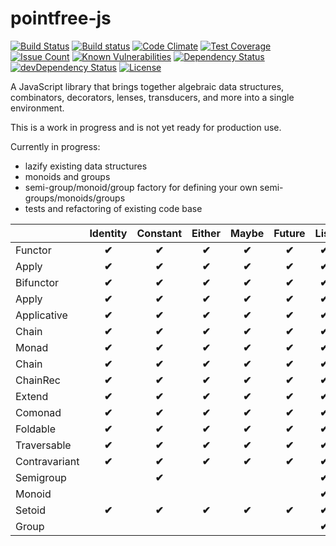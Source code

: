 # pointfree-js

[![Build Status](https://travis-ci.org/mosbymc/pointfree-js.svg?branch=master)](https://travis-ci.org/mosbymc/pointfree-js)
[![Build status](https://ci.appveyor.com/api/projects/status/duhd4ljv1to5apbq/branch/master?svg=true)](https://ci.appveyor.com/project/mosbymc/pointfree-js/branch/master)
[![Code Climate](https://codeclimate.com/github/mosbymc/pointfree-js/badges/gpa.svg)](https://codeclimate.com/github/mosbymc/pointfree-js)
[![Test Coverage](https://codeclimate.com/github/mosbymc/pointfree-js/badges/coverage.svg)](https://codeclimate.com/github/mosbymc/pointfree-js/coverage)
[![Issue Count](https://codeclimate.com/github/mosbymc/pointfree-js/badges/issue_count.svg)](https://codeclimate.com/github/mosbymc/pointfree-js)
[![Known Vulnerabilities](https://snyk.io/test/github/mosbymc/pointfree-js/badge.svg)](https://snyk.io/test/github/mosbymc/pointfree-js)
[![Dependency Status](https://david-dm.org/mosbymc/pointfree-js.svg)](https://david-dm.org/mosbymc/pointfree-js)
[![devDependency Status](https://david-dm.org/mosbymc/pointfree-js/dev-status.png)](https://david-dm.org/mosbymc/pointfree-js#info=devDependencies)
[![License](https://img.shields.io/npm/l/proxify-js.svg)](https://opensource.org/licenses/MIT)


A JavaScript library that brings together algebraic data structures, combinators, decorators, lenses, transducers, and more into a single environment.

This is a work in progress and is not yet ready for production use.

Currently in progress:
- lazify existing data structures
- monoids and groups
- semi-group/monoid/group factory for defining your own semi-groups/monoids/groups
- tests and refactoring of existing code base



|               |    Identity     |    Constant     |    Either     |     Maybe     |    Future     |     List      |    Additive   |  Conjunctive  | Disjunctive |
--------------- | :-------------: | :-------------: | :-----------: | :-----------: | :-----------: | :-----------: | :-----------: | :-----------: | :---------: |
| Functor       |    **✔︎**    |    **✔︎**     |    **✔︎**  |    **✔︎**   |   **✔︎**   |   **✔︎**   |               |               |              |
| Apply         |    **✔︎**    |    **✔︎**     |    **✔︎**  |    **✔︎**   |   **✔︎**   |   **✔︎**   |               |               |              |
| Bifunctor     |    **✔︎**    |    **✔︎**     |    **✔︎**  |    **✔︎**   |   **✔︎**   |   **✔︎**   |               |               |              |
| Apply         |    **✔︎**    |    **✔︎**     |    **✔︎**  |    **✔︎**   |   **✔︎**   |   **✔︎**   |               |               |              |
| Applicative   |    **✔︎**    |    **✔︎**     |    **✔︎**  |    **✔︎**   |   **✔︎**   |   **✔︎**   |               |               |              |
| Chain         |    **✔︎**    |    **✔︎**     |    **✔︎**  |    **✔︎**   |   **✔︎**   |   **✔︎**   |               |               |              |
| Monad         |    **✔︎**    |    **✔︎**     |    **✔︎**  |    **✔︎**   |   **✔︎**   |   **✔︎**   |               |               |              |
| Chain         |    **✔︎**    |    **✔︎**     |    **✔︎**  |    **✔︎**   |   **✔︎**   |   **✔︎**   |               |               |              |
| ChainRec      |    **✔︎**    |    **✔︎**     |    **✔︎**  |    **✔︎**   |   **✔︎**   |   **✔︎**   |               |               |              |
| Extend        |    **✔︎**    |    **✔︎**     |    **✔︎**  |    **✔︎**   |   **✔︎**   |   **✔︎**   |               |               |              |
| Comonad       |    **✔︎**    |    **✔︎**     |    **✔︎**  |    **✔︎**   |   **✔︎**   |   **✔︎**   |               |               |              |
| Foldable      |    **✔︎**    |    **✔︎**     |    **✔︎**  |    **✔︎**   |   **✔︎**   |   **✔︎**   |               |               |              |
| Traversable   |    **✔︎**    |    **✔︎**     |    **✔︎**  |    **✔︎**   |   **✔︎**   |   **✔︎**   |               |               |              |
| Contravariant |    **✔︎**    |    **✔︎**     |    **✔︎**  |    **✔︎**   |   **✔︎**   |   **✔︎**   |               |               |              |
| Semigroup     |                 |   **✔︎**      |              |                |              |   **✔︎**   |   **✔︎**    |    **✔︎**  |   **✔︎**   |
| Monoid        |                 |                 |               |               |               |   **✔︎**   |   **✔︎**   |    **✔︎**   |   **✔︎**  |
| Setoid        |    **✔︎**    |    **✔︎**     |    **✔︎**  |    **✔︎**   |   **✔︎**   |   **✔︎**   |   **✔︎**   |    **✔︎**   |   **✔︎**  |
| Group         |                 |                 |               |               |               |   **✔︎**   |   **✔︎**   |   **✔︎**   |   **✔︎**  |

